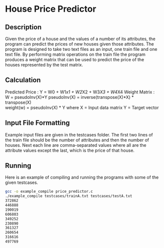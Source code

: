 # House Price Predictor

## Description
Given the price of a house and the values of a number of its attributes, the program can predict the prices of new houses given those attributes. The program is designed to take two text files as an input, one train file and one text file. By performing matrix operations on the train file the program produces a weight matrix that can be used to predict the price of the houses represented by the test matrix. 

## Calculation
Predicted Price : Y = W0 + W1*x1 + W2*X2 + W3*X3 + W4*X4
Weight Matrix : W = pseudoInv(X)*Y
pseudoInv(X) = inverse(transpose(X)*X) * transpose(X)  
weight(w) = pseudoInv(X) * Y
        where   X = Input data matrix
                Y = Target vector

## Input File Formatting
Example input files are given in the testcases folder. The first two lines of the train file should be the number of attributes and then the number of houses. Next each line are comma-separated values where all are the attribute values except the last, which is the price of that house. 

## Running
Here is an example of compiling and running the programs with some of the given testcases.
```bash
gcc -o example_compile price_predictor.c
./example_compile testcases/trainA.txt testcases/testA.txt
372862
446888
190019
606803
349252
230890
361327
260654
316616
497769
